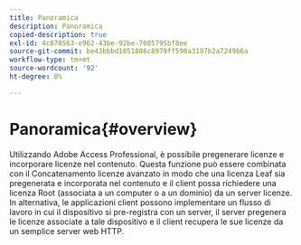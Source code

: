```yaml
---
title: Panoramica
description: Panoramica
copied-description: true
exl-id: 4c878563-e962-43be-92be-7085795bf8ee
source-git-commit: be43bbbd1051886c8979ff590a3197b2a7249b6a
workflow-type: tm+mt
source-wordcount: '92'
ht-degree: 0%

---
```


# Panoramica{#overview}

Utilizzando Adobe Access Professional, è possibile pregenerare licenze e incorporare licenze nel contenuto. Questa funzione può essere combinata con il Concatenamento licenze avanzato in modo che una licenza Leaf sia pregenerata e incorporata nel contenuto e il client possa richiedere una licenza Root (associata a un computer o a un dominio) da un server licenze. In alternativa, le applicazioni client possono implementare un flusso di lavoro in cui il dispositivo si pre-registra con un server, il server pregenera le licenze associate a tale dispositivo e il client recupera le sue licenze da un semplice server web HTTP.
